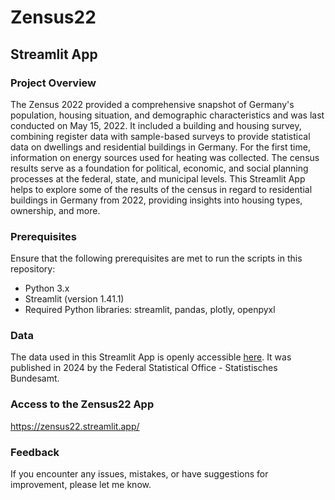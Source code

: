 # Zensus22
## Streamlit App

### Project Overview
The Zensus 2022 provided a comprehensive snapshot of Germany's population, housing situation, and demographic characteristics and was last conducted on May 15, 2022. It included a building and housing survey, combining register data with sample-based surveys to provide statistical data on dwellings and residential buildings in Germany. For the first time, information on energy sources used for heating was collected. The census results serve as a foundation for political, economic, and social planning processes at the federal, state, and municipal levels.
This Streamlit App helps to explore some of the results of the census in regard to residential buildings in Germany from 2022, providing insights into housing types, ownership, and more. 

### Prerequisites
Ensure that the following prerequisites are met to run the scripts in this repository:

- Python 3.x
- Streamlit (version 1.41.1)
- Required Python libraries: streamlit, pandas, plotly, openpyxl

### Data
The data used in this Streamlit App is openly accessible [here](https://www.zensus2022.de/DE/Aktuelles/Gebaeude_Wohnungen_VOE.html).
It was published in 2024 by the Federal Statistical Office - Statistisches Bundesamt.

### Access to the Zensus22 App

https://zensus22.streamlit.app/

### Feedback

If you encounter any issues, mistakes, or have suggestions for improvement, please let me know.
